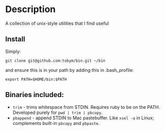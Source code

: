 # Description

A collection of unix-style utilities that I find useful

## Install

Simply:

    git clone git@github.com:tobym/bin.git ~/bin

and ensure this is in your path by adding this in .bash_profile:

    export PATH=$HOME/bin:$PATH

## Binaries included:

* `trim` - trims whitespace from STDIN. Requires ruby to be on the PATH. Developed purely for `pwd | trim | pbcopy`.
* `pbappend` - append STDIN to Mac pastebuffer. Like `xsel -a` in Linux; complements built-in `pbcopy` and `pbpaste`.
